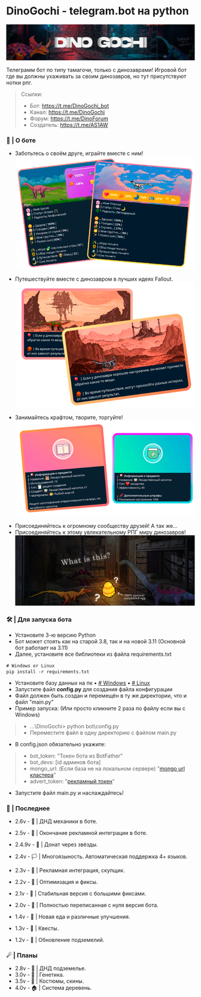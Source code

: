 # DinoGochi - telegram.bot на python
![-](images/preview/placeholder.png)

Телеграмм бот по типу тамагочи, только с динозаврами!
Игровой бот где вы должны ухаживать за своим динозавров, но тут присутствуют нотки рпг.

 > Ссылки:
 > - Бот: https://t.me/DinoGochi_bot
 > - Канал: https://t.me/DinoGochi
 > - Форум: https://t.me/DinoForum
 > - Создатель: https://t.me/AS1AW

### 🦕 | О боте

- Заботьтесь о своём друге, играйте вместе с ним!
![Профиль](images/preview/profile_i.png)

- Путешествуйте вместе с динозавром в лучших идеях Fallout.
![Путешествие](images/preview/journey_i.png)

- Занимайтесь крафтом, творите, торгуйте!
![Крафт](images/preview/craft_i.png)

<!-- - Покоряйте подземелья, сражайтесь с злыми тварями!
![Подземелья](images/preview/dungeons_i.png) -->

- Присоединяйтесь к огромному сообществу друзей! А так же...
- Присоединяйтесь к этому увлекательному РПГ миру динозавров!
![Сообщество](images/preview/community.png)


### 🛠 | Для запуска бота
- Установите 3-ю версию Python
- Бот может стоять как на старой 3.8, так и на новой 3.11 (Основной бот работает на 3.11)
- Далее, установите все библиотеки из файла requirements.txt
>
    # Windows or Linux
    pip install -r requirements.txt

- Установите базу данных на пк
• [# Windows](
    https://metanit.com/nosql/mongodb/1.2.php
   )
• [# Linux](
    https://www.dmosk.ru/miniinstruktions.php?mini=mongodb-ubuntu
   )
- Запустите файл **config.py** для создания файла конфигурации
- Файл должен быть создан и перемещён в ту же директории, что и файл "main.py"
- Пример запуска: (Или просто кликните 2 раза по файлу если вы с Windows)
> - ...\DinoGochi> python bot\config.py
> - Переместите файл в одну директорию с файлом main.py

- В config.json обязательно укажите: 
> - bot_token: "Токен бота из BotFather"
> - bot_devs: [id админов бота]
> - mongo_url: (Если база не на локальном сервере) "[mongo url кластера](https://gist.github.com/DeltaCoderr/0de27e6088822302dcb27db1827d64c1?permalink_comment_id=3676453)"
> - advert_token: "[рекламный токен](https://gramads.net/)"

- Запустите файл main.py и наслаждайтесь!

### 📜 | Последнее

- 2.6v - 🎲 | ДНД механики в боте.
- 2.5v - 🎰 | Окончание рекламной интеграции в боте.
- 2.4.9v - 👑 | Донат через звёзды.

- 2.4v - 🏳 | Многоязыность. Автоматическая поддержка 4+ языков.
- 2.3v - 🎫 | Рекламная интеграция, скупщик.
- 2.2v - 🎩 | Оптимизация и фиксы.
- 2.1v - 🍣 | Стабильная версия с большими фиксами.

- 2.0v - 🍡 | Полностью переписанная с нуля версия бота.
- 1.4v - 🌭 | Новая еда и различные улучшения.
- 1.3v - 📜 | Квесты.
- 1.2v - 🗻 | Обновление подземелий.

### ☄ | Планы

- 2.8v - 🗻 | ДНД подземелье.
- 3.0v - 🧬 | Генетика.
- 3.5v - 🧥 | Костюмы, скины.
- 4.0v - 🏠 | Система деревень.